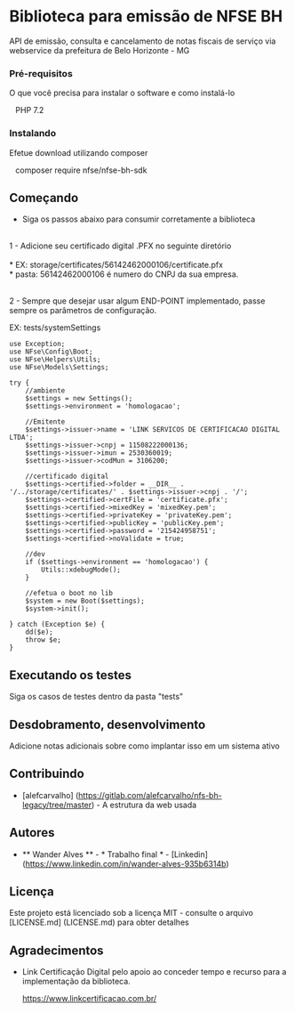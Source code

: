 # Biblioteca para emissão de NFSE BH

API de emissão, consulta e cancelamento de notas fiscais de serviço via webservice da prefeitura de Belo Horizonte - MG


### Pré-requisitos

O que você precisa para instalar o software e como instalá-lo

`` ``
PHP 7.2
`` ``
### Instalando

Efetue download utilizando composer

`` ``
composer require nfse/nfse-bh-sdk
`` ``

## Começando

* Siga os passos abaixo para consumir corretamente a biblioteca <br><br>

1 - Adicione seu certificado digital .PFX no seguinte diretório <br><br>
    * EX: storage/certificates/56142462000106/certificate.pfx <br>
    * pasta: 56142462000106 é numero do CNPJ da sua empresa. <br><br>

2 - Sempre que desejar usar algum END-POINT implementado, passe sempre os parâmetros de configuração.<br>

EX: tests/systemSettings <br>

    use Exception;
    use NFse\Config\Boot;
    use NFse\Helpers\Utils;
    use NFse\Models\Settings;

    try {
        //ambiente
        $settings = new Settings();
        $settings->environment = 'homologacao';

        //Emitente
        $settings->issuer->name = 'LINK SERVICOS DE CERTIFICACAO DIGITAL LTDA';
        $settings->issuer->cnpj = 11508222000136;
        $settings->issuer->imun = 2530360019;
        $settings->issuer->codMun = 3106200;

        //certificado digital
        $settings->certified->folder = __DIR__ . '/../storage/certificates/' . $settings->issuer->cnpj . '/';
        $settings->certified->certFile = 'certificate.pfx';
        $settings->certified->mixedKey = 'mixedKey.pem';
        $settings->certified->privateKey = 'privateKey.pem';
        $settings->certified->publicKey = 'publicKey.pem';
        $settings->certified->password = '215424958751';
        $settings->certified->noValidate = true;

        //dev
        if ($settings->environment == 'homologacao') {
            Utils::xdebugMode();
        }

        //efetua o boot no lib
        $system = new Boot($settings);
        $system->init();

    } catch (Exception $e) {
        dd($e);
        throw $e;
    }

## Executando os testes

Siga os casos de testes dentro da pasta "tests"

## Desdobramento, desenvolvimento

Adicione notas adicionais sobre como implantar isso em um sistema ativo

## Contribuindo

* [alefcarvalho] (https://gitlab.com/alefcarvalho/nfs-bh-legacy/tree/master) - A estrutura da web usada

## Autores

* ** Wander Alves ** - * Trabalho final * - [Linkedin] (https://www.linkedin.com/in/wander-alves-935b6314b)

## Licença

Este projeto está licenciado sob a licença MIT - consulte o arquivo [LICENSE.md] (LICENSE.md) para obter detalhes

## Agradecimentos

* Link Certificação Digital pelo apoio ao conceder tempo e recurso para a implementação da biblioteca.

  https://www.linkcertificacao.com.br/



